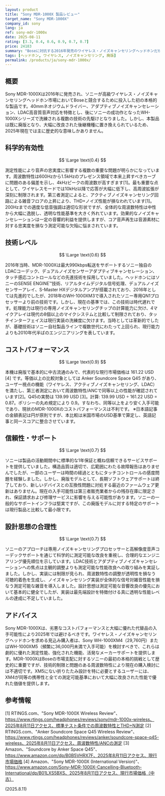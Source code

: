 ```yaml
---
layout: product
title: "Sony MDR-1000X 製品レビュー"
target_name: "Sony MDR-1000X"
company_id: sony
lang: ja
ref: sony-mdr-1000x
date: 2025-08-11
rating: [3.3, 0.4, 0.6, 0.9, 0.7, 0.7]
price: 24183
summary: "Boseに対抗する2016年発売のワイヤレス・ノイズキャンセリングヘッドホンだが、周波数特性に問題があり、現行機種との比較でコストパフォーマンスが劣る廃版製品"
tags: [ヘッドホン, ワイヤレス, ノイズキャンセリング, 廃版]
permalink: /products/ja/sony-mdr-1000x/
---
```


## 概要

Sony MDR-1000Xは2016年に発売され、ソニーが高級ワイヤレス・ノイズキャンセリングヘッドホン市場においてBoseと競合するために投入した初の本格的な製品です。40mmネオジウムドライバー、アダプティブノイズキャンセレーション、LDAC高音質音声対応を特徴とし、後にソニーの成功作となったWH-1000Xシリーズで洗練される複数の技術の先駆けとなりました。しかし、本製品は既に廃版となり、大幅に改良された後継機種に置き換えられているため、2025年現在では主に歴史的な意味しかありません。

## 科学的有効性

$$ \Large \text{0.4} $$

測定性能により音声の忠実度に影響する複数の重要な問題が明らかになっています。周波数特性は600Hzから1.5kHzのプレゼンス領域で本来上昇すべきカーブに問題のある偏差を示し、4kHzピークの周波数が高すぎます[1]。最も重要な点として、ワイヤレスモードでは10kHz以降で応答が大幅に低下し、高周波拡張が深刻に制限されます。第三者測定によると、アクティブノイズキャンセリング回路による雑音フロアの上昇により、THD+ノイズ性能が損なわれています[1]。200Hzまでの適度な低音強調は適切な形状ですが、全体的な周波数特性は中性から大幅に逸脱し、透明な性能基準を大きく外れています。効果的なノイズキャンセレーションは一定の音響的利益を提供しますが、コア音声再生は音源素材に対する忠実度を損なう測定可能な欠陥に悩まされています。

## 技術レベル

$$ \Large \text{0.6} $$

2016年当時、MDR-1000Xは最大990kbps転送をサポートするソニー独自のLDACコーデック、デュアルノイズセンサーアダプティブキャンセレーション、タッチ感応コントロールなどの先進技術を採用していました。ヘッドホンにはソニーのSENSE ENGINE™技術、リアルタイムデジタル信号処理、デュアルノイズセンサーアレイ、S-Master HXデジタルアンプが搭載されており、2016年としては先進的でしたが、2018年のWH-1000XM3で導入されたソニー専用QN1プロセッサーより前の技術です。しかし、現在の基準では、この技術は時代遅れです。処理能力は現行の専用ノイズキャンセリングチップの計算能力に欠け、4マイクアレイは現代の8個以上のマイクシステムと比較して制限されており、タッチインターフェイスは現行実装の洗練度に欠けます。当時としては革新的でしたが、基礎技術はソニー自社製品ラインで複数世代にわたって上回られ、現行能力よりも2010年代半ばのエンジニアリングを表しています。

## コストパフォーマンス

$$ \Large \text{0.9} $$

本機は廃版で基本的に中古流通のみで、代表的な現行市場価格は 161.22 USD [4] です。等価以上の比較対象としては Anker Soundcore Space Q45 があり、ユーザー視点の機能（ワイヤレス、アクティブノイズキャンセリング、LDAC）を満たし、第三者測定において周波数特性/ANCで同等以上の性能が確認されています[2]。Q45の実勢は 139.99 USD [3]。計算: 139.99 USD ÷ 161.22 USD = 0.87。ポリシーの丸め規定により 0.9。すなわち、同等以上をより安く入手可能であり、現状のMDR-1000Xのコストパフォーマンスは不利です。
※日本語記事の金額表記は円が原則ですが、本比較は米国市場のUSD基準で算定し、英語記事と同一スコアに整合させています。

## 信頼性・サポート

$$ \Large \text{0.7} $$

ソニーは製品の活動期間中に標準的な1年保証と概ね信頼できるサービスサポートを提供していました。構造品質は適切で、広範囲にわたる故障報告はありませんでしたが、一部のユーザーは時間の経過とともにタッチコントロールの感度問題を経験しました。しかし、廃版モデルとして、長期ソフトウェアサポートは終了しており、新しいデバイスとの互換性問題に対処する最近のファームウェア更新はありません。現在の入手可能性は第三者販売業者からの残存在庫に限定され、保証請求および修理サービスに影響を与える可能性があります。ソニーの一般的なサポートインフラは堅実ですが、この廃版モデルに対する特定のサポートは現行製品と比較して最小限です。

## 設計思想の合理性

$$ \Large \text{0.7} $$

ソニーのアプローチは専用ノイズキャンセリングプロセッサーと高解像度音声コーデックサポートを通じて科学的に測定可能な改良を重視し、合理的なエンジニアリング優先順位を示しています。LDAC技術とアダプティブノイズキャンセレーションへの焦点は主観的調整よりも測定可能な性能改良への取り組みを実証しました。しかし、実装には制限が見られ、周波数特性の調整が透明性を損なう可聴的着色を生成し、ノイズキャンセリング実装が全体的な信号対雑音性能を損なう測定可能な雑音を導入しました。設計思想は測定可能な音響改良の優先において基本的に健全でしたが、実装は最先端設計を特徴付ける真に透明な性能レベルの達成に不足していました。

## アドバイス

Sony MDR-1000Xは、劣悪なコストパフォーマンスと大幅に優れた代替品の入手可能性により2025年では避けるべきです。ワイヤレス・ノイズキャンセリングヘッドホンを求める見込み購入者は、Sony WH-1000XM4（29,760円）またはWH-1000XM5（頻繁に36,000円未満で入手可能）を検討すべきで、これらは劇的に優れた測定性能、強化された機能、活発なメーカーサポートを提供します。MDR-1000XはBoseの市場支配に対するソニーの最初の本格的挑戦として歴史的に重要ですが、技術的制限と問題のある周波数特性により現在の購入検討には不適切です。XM5にない折りたたみ設計を特に必要とするユーザーには、XM4が同等の携帯性と全ての測定可能基準において大幅に改良された性能で優れた価値を提供します。

## 参考情報

[1] RTINGS.com、"Sony MDR-1000X Wireless Review"、https://www.rtings.com/headphones/reviews/sony/mdr-1000x-wireless、2025年8月11日アクセス、標準テスト条件での周波数特性とTHD+N測定
[2] RTINGS.com、"Anker Soundcore Space Q45 Wireless Review"、https://www.rtings.com/headphones/reviews/anker/soundcore-space-q45-wireless、2025年8月11日アクセス、周波数特性/ANCの測定
[3] Amazon、"Soundcore by Anker Space Q45"、https://www.amazon.com/dp/B0B5VHRX7F、2025年8月11日アクセス、現行市場価格
[4] Amazon、"Sony MDR-1000X (International Version)"、https://www.amazon.com/Sony-MDR-1000X-Cancelling-Bluetooth-International/dp/B01LXS5BXS、2025年8月11日アクセス、現行市場価格（中古）

(2025.8.11)